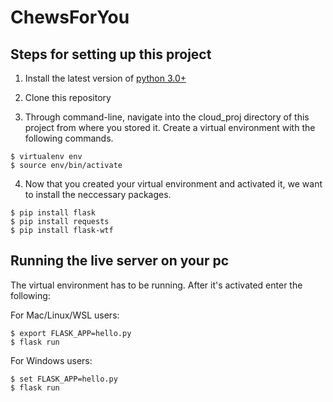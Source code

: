 # ChewsForYou

## Steps for setting up this project

1. Install the latest version of [python 3.0+](https://www.python.org/downloads/)

2. Clone this repository

3. Through command-line, navigate into the cloud_proj directory of this project from where you stored it. Create a virtual environment with the following commands.

```
$ virtualenv env
$ source env/bin/activate
```

4. Now that you created your virtual environment and activated it, we want to install the neccessary packages.

```
$ pip install flask
$ pip install requests
$ pip install flask-wtf
```

## Running the live server on your pc

The virtual environment has to be running. After it's activated enter the following:

For Mac/Linux/WSL users:
```
$ export FLASK_APP=hello.py
$ flask run
```

For Windows users:
```
$ set FLASK_APP=hello.py
$ flask run
```

